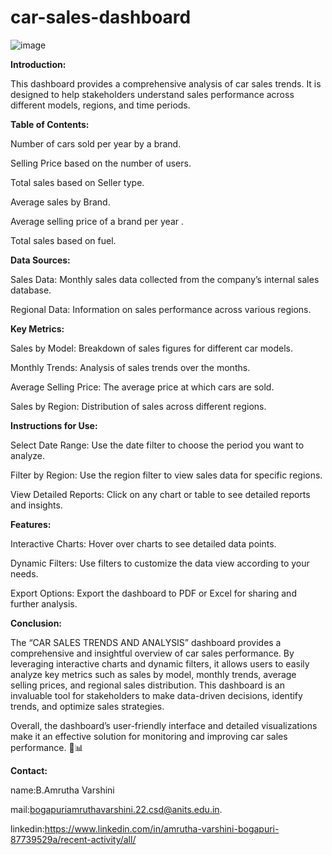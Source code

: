 # car-sales-dashboard

![image](https://github.com/user-attachments/assets/f9bd13e0-5203-4aa7-b93e-2c2f543d2a8f)


**Introduction:**

  This dashboard provides a comprehensive analysis of car sales trends. It is designed to help stakeholders understand sales performance across different models, regions, and time periods.


**Table of Contents:**

  Number of cars sold per year by a brand.

  Selling Price based on the number of users. 

  Total sales based on Seller type.

  Average sales by Brand.

  Average selling price of a brand per year .

  Total sales based on fuel.

**Data Sources:**

Sales Data: Monthly sales data collected from the company’s internal sales database.

Regional Data: Information on sales performance across various regions.


**Key Metrics:**

Sales by Model: Breakdown of sales figures for different car models.

Monthly Trends: Analysis of sales trends over the months.

Average Selling Price: The average price at which cars are sold.

Sales by Region: Distribution of sales across different regions.


**Instructions for Use:**

Select Date Range: Use the date filter to choose the period you want to analyze.

Filter by Region: Use the region filter to view sales data for specific regions.

View Detailed Reports: Click on any chart or table to see detailed reports and insights.


**Features:**

Interactive Charts: Hover over charts to see detailed data points.

Dynamic Filters: Use filters to customize the data view according to your needs.

Export Options: Export the dashboard to PDF or Excel for sharing and further analysis.

**Conclusion:**

The “CAR SALES TRENDS AND ANALYSIS” dashboard provides a comprehensive and insightful overview of car sales performance. By leveraging interactive charts and dynamic filters, it allows users to easily analyze key metrics such as sales by model, monthly trends, average selling prices, and regional sales distribution. This dashboard is an invaluable tool for stakeholders to make data-driven decisions, identify trends, and optimize sales strategies.

Overall, the dashboard’s user-friendly interface and detailed visualizations make it an effective solution for monitoring and improving car sales performance. 🚗📊

**Contact:**

name:B.Amrutha Varshini 

mail:bogapuriamruthavarshini.22.csd@anits.edu.in.

linkedin:https://www.linkedin.com/in/amrutha-varshini-bogapuri-87739529a/recent-activity/all/




